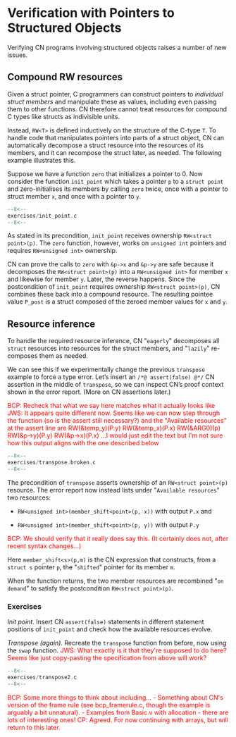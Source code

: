 # Verification with Pointers to Structured Objects

Verifying CN programs involving structured objects raises a number
of new issues.

## Compound RW resources

Given a struct pointer, C programmers can construct pointers to _individual struct members_ and manipulate these as values, including even passing them to other functions. CN therefore cannot treat resources for compound C types like structs as indivisible units.

Instead, `RW<T>` is defined inductively on the structure of the C-type `T`.
To handle code that manipulates pointers into parts of a struct object, CN can automatically decompose a struct resource into the resources of its members, and it can recompose the struct later, as needed. The following example illustrates this.

Suppose we have a function `zero` that initializes a pointer to 0. Now consider the function `init_point` which takes a pointer `p` to a `struct point` and zero-initialises its members by calling `zero` twice, once with a pointer to struct member `x`, and once with a pointer to `y`.

```c title="exercises/init_point.c"
--8<--
exercises/init_point.c
--8<--
```

As stated in its precondition, `init_point` receives ownership `RW<struct point>(p)`. The `zero` function, however, works on `unsigned int` pointers and requires `RW<unsigned int>` ownership.

CN can prove the calls to `zero` with `&p->x` and `&p->y` are safe because it decomposes the `RW<struct point>(p)` into a `RW<unsigned int>` for member `x` and likewise for member `y`. Later, the reverse happens. Since the postcondition of `init_point` requires ownership `RW<struct point>(p)`, CN combines these back into a compound resource. The resulting pointee value `P_post` is a struct composed of the zeroed member values for `x` and `y`.

## Resource inference

To handle the required resource inference, CN "`eagerly`" decomposes all `struct` resources into resources for the struct members, and "`lazily`" re-composes them as needed.

We can see this if we experimentally change the previous `transpose` example to force a type error. Let’s insert an `/*@ assert(false) @*/` CN assertion in the middle of `transpose`, so we can inspect CN’s proof context shown in the error report. (More on CN assertions later.)

<span style="color:red">
BCP: Recheck that what we say here matches what it actually looks like
</span>

<span style="color:red">
JWS: It appears quite different now. Seems like we can now step through the function (so is the assert still necessary?)
and the "Available resources" at the assert line are
RW<unsigned int>(&temp_y)(P.y)
RW<unsigned int>(&temp_x)(P.x)
RW<struct point*>(&ARG0)(p)
RW<unsigned int>(&p->y)(P.y)
RW<unsigned int>(&p->x)(P.x)
...I would just edit the text but I'm not sure how this output aligns with the one described below
</span>

```c title="exercises/transpose.broken.c"
--8<--
exercises/transpose.broken.c
--8<--
```

The precondition of `transpose` asserts ownership of an `RW<struct point>(p)` resource. The error report now instead lists under "`Available resources`" two resources:

- `RW<unsigned int>(member_shift<point>(p, x))` with output `P.x` and

- `RW<unsigned int>(member_shift<point>(p, y))` with output `P.y`

<span style="color:red">
BCP: We should verify that it really does say this.   (It certainly
does not, after recent syntax changes...)
</span>

Here `member_shift<s>(p,m)` is the CN expression that constructs, from a `struct s` pointer `p`, the "`shifted`" pointer for its member `m`.

When the function returns, the two member resources are recombined "`on demand`" to satisfy the postcondition `RW<struct point>(p)`.

### Exercises

_Init point._ Insert CN `assert(false)` statements in different statement positions of `init_point` and check how the available resources evolve.

_Transpose (again)._ Recreate the `transpose` function from before, now
using the `swap` function.
<span style="color:red">
JWS: What exactly is it that they're supposed to do here? Seems like just copy-pasting the specification from above will work?
</span>

```c title="exercises/transpose2.c"
--8<--
exercises/transpose2.c
--8<--
```

<span style="color:red">
BCP: Some more things to think about including...
- Something about CN's version of the frame rule (see
bcp_framerule.c, though the example is arguably a bit unnatural).
- Examples from Basic.v with allocation - there are lots of
interesting ones!
    CP: Agreed. For now continuing with arrays, but will return to this later.
</span>



